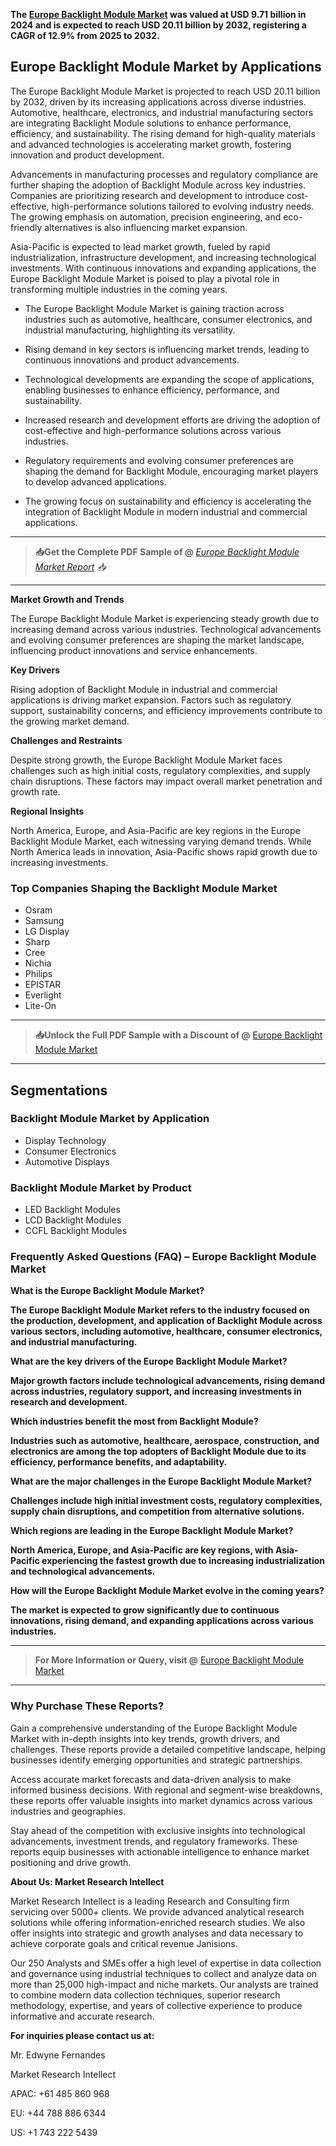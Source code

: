 <p><strong>The <a href="https://www.marketresearchintellect.com/download-sample/?rid=284498&amp;utm_source=Pulse-April-Europe&amp;utm_medium=852">Europe Backlight Module Market</a> was valued at USD 9.71 billion in 2024 and is expected to reach USD 20.11 billion by 2032, registering a CAGR of 12.9% from 2025 to 2032.</strong></p><h2>Europe Backlight Module Market by Applications&nbsp;</h2><p><p>The Europe Backlight Module Market is projected to reach USD 20.11 billion by 2032, driven by its increasing applications across diverse industries. Automotive, healthcare, electronics, and industrial manufacturing sectors are integrating Backlight Module solutions to enhance performance, efficiency, and sustainability. The rising demand for high-quality materials and advanced technologies is accelerating market growth, fostering innovation and product development.</p><p>Advancements in manufacturing processes and regulatory compliance are further shaping the adoption of Backlight Module across key industries. Companies are prioritizing research and development to introduce cost-effective, high-performance solutions tailored to evolving industry needs. The growing emphasis on automation, precision engineering, and eco-friendly alternatives is also influencing market expansion.</p><p>Asia-Pacific is expected to lead market growth, fueled by rapid industrialization, infrastructure development, and increasing technological investments. With continuous innovations and expanding applications, the Europe Backlight Module Market is poised to play a pivotal role in transforming multiple industries in the coming years.</p></p><ul><li><p>The Europe Backlight Module Market is gaining traction across industries such as automotive, healthcare, consumer electronics, and industrial manufacturing, highlighting its versatility.</p></li><li><p>Rising demand in key sectors is influencing market trends, leading to continuous innovations and product advancements.</p></li><li><p>Technological developments are expanding the scope of applications, enabling businesses to enhance efficiency, performance, and sustainability.</p></li><li><p>Increased research and development efforts are driving the adoption of cost-effective and high-performance solutions across various industries.</p></li><li><p>Regulatory requirements and evolving consumer preferences are shaping the demand for Backlight Module, encouraging market players to develop advanced applications.</p></li><li><p>The growing focus on sustainability and efficiency is accelerating the integration of Backlight Module in modern industrial and commercial applications.</p></li></ul><hr /><blockquote><p><strong><span class="font-[700]">📥Get the Complete PDF Sample of @ </span></strong><em><span class="font-[700]"><a href="https://www.marketresearchintellect.com/download-sample/?rid=284498&amp;utm_source=Pulse-April-Europe&amp;utm_medium=852" target="_blank" data-tracking-control-name="article-ssr-frontend-pulse_little-text-block" data-tracking-will-navigate="" data-test-link="">Europe Backlight Module Market Report</a>&nbsp;📥</span></em></p></blockquote><hr /><p class="" data-start="77" data-end="360"><strong data-start="77" data-end="105">Market Growth and Trends</strong></p><p class="" data-start="77" data-end="360">The Europe Backlight Module Market is experiencing steady growth due to increasing demand across various industries. Technological advancements and evolving consumer preferences are shaping the market landscape, influencing product innovations and service enhancements.</p><p class="" data-start="362" data-end="606"><strong data-start="362" data-end="377">Key Drivers</strong></p><p class="" data-start="362" data-end="606">Rising adoption of Backlight Module in industrial and commercial applications is driving market expansion. Factors such as regulatory support, sustainability concerns, and efficiency improvements contribute to the growing market demand.</p><p class="" data-start="608" data-end="849"><strong data-start="608" data-end="637">Challenges and Restraints</strong></p><p class="" data-start="608" data-end="849">Despite strong growth, the Europe Backlight Module Market faces challenges such as high initial costs, regulatory complexities, and supply chain disruptions. These factors may impact overall market penetration and growth rate.</p><p class="" data-start="851" data-end="1095"><strong data-start="851" data-end="872">Regional Insights</strong></p><p class="" data-start="851" data-end="1095">North America, Europe, and Asia-Pacific are key regions in the Europe Backlight Module Market, each witnessing varying demand trends. While North America leads in innovation, Asia-Pacific shows rapid growth due to increasing investments.</p><p><h3>Top Companies Shaping the Backlight Module Market </h3><ul><li>Osram</li><li> Samsung</li><li> LG Display</li><li> Sharp</li><li> Cree</li><li> Nichia</li><li> Philips</li><li> EPISTAR</li><li> Everlight</li><li> Lite-On</li></ul></p><hr /><blockquote><p><strong>📥Unlock the Full PDF Sample with a Discount of @</strong> <a href="https://www.marketresearchintellect.com/ask-for-discount/?rid=284498&amp;utm_source=Pulse-April-Europe&amp;utm_medium=852">Europe Backlight Module Market</a></p></blockquote><hr /><p><h2>Segmentations</h2><h3>Backlight Module Market by Application</h3><ul><li>Display Technology</li><li> Consumer Electronics</li><li> Automotive Displays</li></ul><h3>Backlight Module Market by Product</h3><ul><li>LED Backlight Modules</li><li> LCD Backlight Modules</li><li> CCFL Backlight Modules</li></ul></p><h3><strong>Frequently Asked Questions (FAQ) &ndash; Europe Backlight Module Market</strong></h3><p><strong>What is the Europe Backlight Module Market?</strong></p><p><strong>The Europe Backlight Module Market refers to the industry focused on the production, development, and application of Backlight Module across various sectors, including automotive, healthcare, consumer electronics, and industrial manufacturing.</strong></p><p><strong>What are the key drivers of the Europe Backlight Module Market?</strong></p><p><strong>Major growth factors include technological advancements, rising demand across industries, regulatory support, and increasing investments in research and development.</strong></p><p><strong>Which industries benefit the most from Backlight Module?</strong></p><p><strong>Industries such as automotive, healthcare, aerospace, construction, and electronics are among the top adopters of Backlight Module due to its efficiency, performance benefits, and adaptability.</strong></p><p><strong>What are the major challenges in the Europe Backlight Module Market?</strong></p><p><strong>Challenges include high initial investment costs, regulatory complexities, supply chain disruptions, and competition from alternative solutions.</strong></p><p><strong>Which regions are leading in the Europe Backlight Module Market?</strong></p><p><strong>North America, Europe, and Asia-Pacific are key regions, with Asia-Pacific experiencing the fastest growth due to increasing industrialization and technological advancements.</strong></p><p><strong>How will the Europe Backlight Module Market evolve in the coming years?</strong></p><p><strong>The market is expected to grow significantly due to continuous innovations, rising demand, and expanding applications across various industries.</strong></p><hr /><blockquote><p><span class="font-[700]"><strong>For More Information or Query, visit&nbsp;@</strong>&nbsp;</span><span class="font-[700]"><a href="https://www.marketresearchintellect.com/product/global-backlight-module-market-size-and-forecast/?utm_source=Linkedin&utm_medium=852" target="_blank" data-tracking-control-name="article-ssr-frontend-pulse_little-text-block" data-tracking-will-navigate="" data-test-link="">Europe Backlight Module Market</a></span></p></blockquote><hr /><h3><strong data-start="0" data-end="31">Why Purchase These Reports?</strong></h3><p class="" data-start="35" data-end="297">Gain a comprehensive understanding of the Europe Backlight Module Market with in-depth insights into key trends, growth drivers, and challenges. These reports provide a detailed competitive landscape, helping businesses identify emerging opportunities and strategic partnerships.</p><p class="" data-start="299" data-end="540">Access accurate market forecasts and data-driven analysis to make informed business decisions. With regional and segment-wise breakdowns, these reports offer valuable insights into market dynamics across various industries and geographies.</p><p class="" data-start="542" data-end="784">Stay ahead of the competition with exclusive insights into technological advancements, investment trends, and regulatory frameworks. These reports equip businesses with actionable intelligence to enhance market positioning and drive growth.</p><p><strong><span class="font-[700]">About Us: Market Research Intellect</span></strong></p><p><span class="">Market Research Intellect is a leading Research and Consulting firm servicing over 5000+ clients. We provide advanced analytical research solutions while offering information-enriched research studies.&nbsp;</span>We also offer insights into strategic and growth analyses and data necessary to achieve corporate goals and critical revenue Janisions.</p><p><span class="">Our 250 Analysts and SMEs offer a high level of expertise in data collection and governance using industrial techniques to collect and analyze data on more than 25,000 high-impact and niche markets. Our analysts are trained to combine modern data collection techniques, superior research methodology, expertise, and years of collective experience to produce informative and accurate research.</span></p><p><strong>For inquiries please contact us at:</strong></p><p>Mr. Edwyne Fernandes</p><p>Market Research Intellect</p><p>APAC: +61 485 860 968</p><p>EU: +44 788 886 6344</p><p>US: +1 743 222 5439</p>